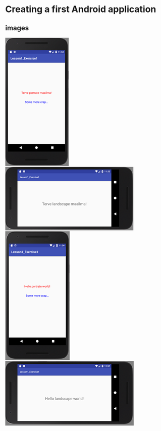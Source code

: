 # Creating a first Android application
## images  
![link](https://github.com/bhnamn/Android-App-Development/blob/master/Lesson1_Exercise1/images/Capture1.PNG)
![link](https://github.com/bhnamn/Android-App-Development/blob/master/Lesson1_Exercise1/images/Capture2.PNG)
![link](https://github.com/bhnamn/Android-App-Development/blob/master/Lesson1_Exercise1/images/Capture3.PNG)
![link](https://github.com/bhnamn/Android-App-Development/blob/master/Lesson1_Exercise1/images/Capture4.PNG)
